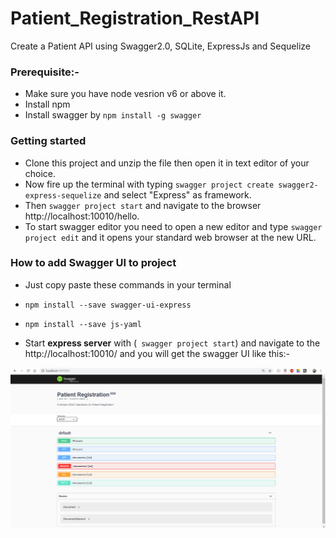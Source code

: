 # Patient_Registration_RestAPI
Create a Patient API using Swagger2.0, SQLite, ExpressJs and Sequelize

### Prerequisite:-
- Make sure you have node vesrion v6 or above it.
- Install npm
- Install swagger by ``` npm install -g swagger ```

### Getting started

- Clone this project and unzip the file then open it in text editor of your choice.
- Now fire up the terminal with typing ``` swagger project create swagger2-express-sequelize ``` and select "Express" as framework.
- Then ``` swagger project start ``` and navigate to the browser http://localhost:10010/hello.
- To start swagger editor you need to open a new editor and type ``` swagger project edit ``` and it opens your standard web browser at the new URL. 

### How to add Swagger UI to project

- Just copy paste these commands in your terminal

- ```npm install --save swagger-ui-express ```
-  ```npm install --save js-yaml```

- Start **express server** with (``` swagger project start```) and navigate to the  http://localhost:10010/ and you will get the swagger UI like this:-

![](images/Screenshot.png)
